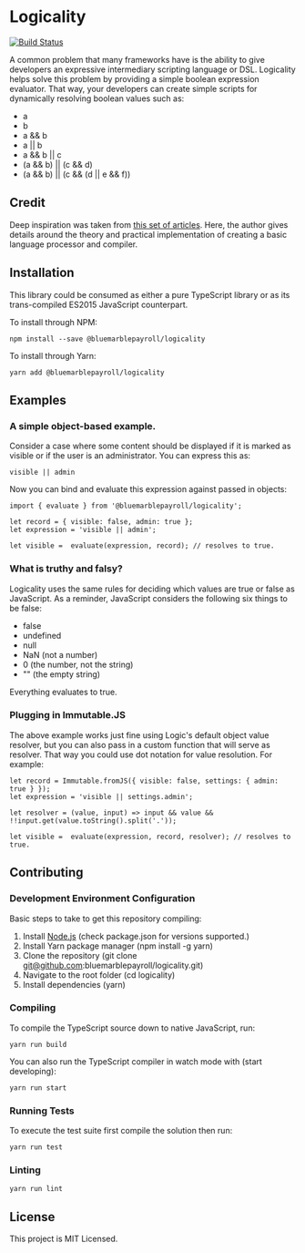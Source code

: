 # Logicality

[![Build Status](https://travis-ci.org/bluemarblepayroll/logicality.svg?branch=master)](https://travis-ci.org/bluemarblepayroll/logicality)

A common problem that many frameworks have is the ability to give developers an expressive
intermediary scripting language or DSL. Logicality helps solve this problem by providing a simple
boolean expression evaluator.  That way, your developers can create simple scripts for dynamically
resolving boolean values such as:

* a
* b
* a && b
* a || b
* a && b || c
* (a && b) || (c && d)
* (a && b) || (c && (d || e && f))

## Credit

Deep inspiration was taken from [this set of articles](https://ruslanspivak.com/lsbasi-part7/).
Here, the author gives details around the theory and practical implementation of creating a basic
language processor and compiler.

## Installation

This library could be consumed as either a pure TypeScript library or as its trans-compiled ES2015 JavaScript counterpart.

To install through NPM:

````
npm install --save @bluemarblepayroll/logicality
````

To install through Yarn:

````
yarn add @bluemarblepayroll/logicality
````

## Examples

### A simple object-based example.

Consider a case where some content should be displayed if it is marked as visible or if the user is an administrator. You can express this as:

````
visible || admin
````

Now you can bind and evaluate this expression against passed in objects:

````
import { evaluate } from '@bluemarblepayroll/logicality';

let record = { visible: false, admin: true };
let expression = 'visible || admin';

let visible =  evaluate(expression, record); // resolves to true.
````

### What is truthy and falsy?

Logicality uses the same rules for deciding which values are true or false as JavaScript. As a reminder, JavaScript considers the following six things to be false:

* false
* undefined
* null
* NaN (not a number)
* 0 (the number, not the string)
* "" (the empty string)

Everything evaluates to true.

### Plugging in Immutable.JS

The above example works just fine using Logic's default object value resolver, but you can also pass in a custom function that will serve as resolver.  That way you could use dot notation for value resolution.  For example:

````
let record = Immutable.fromJS({ visible: false, settings: { admin: true } });
let expression = 'visible || settings.admin';

let resolver = (value, input) => input && value && !!input.get(value.toString().split('.'));

let visible =  evaluate(expression, record, resolver); // resolves to true.
````

## Contributing

### Development Environment Configuration

Basic steps to take to get this repository compiling:

1. Install [Node.js](https://nodejs.org) (check package.json for versions supported.)
2. Install Yarn package manager (npm install -g yarn)
3. Clone the repository (git clone git@github.com:bluemarblepayroll/logicality.git)
4. Navigate to the root folder (cd logicality)
5. Install dependencies (yarn)

### Compiling

To compile the TypeScript source down to native JavaScript, run:

````
yarn run build
````

You can also run the TypeScript compiler in watch mode with (start developing):

```
yarn run start
```

### Running Tests

To execute the test suite first compile the solution then run:

````
yarn run test
````

### Linting

````
yarn run lint
````

## License

This project is MIT Licensed.
